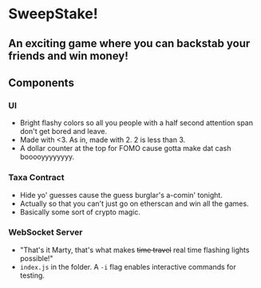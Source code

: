 # SweepStake!

## An exciting game where you can backstab your friends and win money!

## Components

### UI
- Bright flashy colors so all you people with a half second attention span don't get bored and leave.
- Made with &lt;3. As in, made with 2. 2 is less than 3.
- A dollar counter at the top for FOMO cause gotta make dat cash booooyyyyyyyy.

### Taxa Contract
- Hide yo' guesses cause the guess burglar's a-comin' tonight.
- Actually so that you can't just go on etherscan and win all the games.
- Basically some sort of crypto magic.

### WebSocket Server
- "That's it Marty, that's what makes <s>time travel</s> real time flashing lights possible!"
- `index.js` in the folder. A `-i` flag enables interactive commands for testing.
